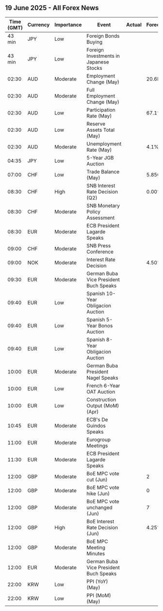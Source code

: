 ## 19 June 2025 - All Forex News

| Time (GMT) | Currency | Importance | Event | Actual | Forecast | Previous |
|------|----------|------------|-------|--------|----------|----------|
| 43 min | JPY | Low | Foreign Bonds Buying |  |  | -458.6B |
| 43 min | JPY | Low | Foreign Investments in Japanese Stocks |  |  | 180.2B |
| 02:30 | AUD | Moderate | Employment Change (May) |  | 20.6K | 89.0K |
| 02:30 | AUD | Moderate | Full Employment Change (May) |  |  | 59.5K |
| 02:30 | AUD | Low | Participation Rate (May) |  | 67.1% | 67.1% |
| 02:30 | AUD | Low | Reserve Assets Total (May) |  |  | 103.8B |
| 02:30 | AUD | Moderate | Unemployment Rate (May) |  | 4.1% | 4.1% |
| 04:35 | JPY | Low | 5-Year JGB Auction |  |  | 0.980% |
| 07:00 | CHF | Low | Trade Balance (May) |  | 5.850B | 6.358B |
| 08:30 | CHF | High | SNB Interest Rate Decision (Q2) |  | 0.00% | 0.25% |
| 08:30 | CHF | Moderate | SNB Monetary Policy Assessment |  |  |  |
| 08:30 | EUR | Moderate | ECB President Lagarde Speaks |  |  |  |
| 09:00 | CHF | Moderate | SNB Press Conference |  |  |  |
| 09:00 | NOK | Moderate | Interest Rate Decision |  | 4.50% | 4.50% |
| 09:30 | EUR | Moderate | German Buba Vice President Buch Speaks |  |  |  |
| 09:40 | EUR | Low | Spanish 10-Year Obligacion Auction |  |  | 3.349% |
| 09:40 | EUR | Low | Spanish 5-Year Bonos Auction |  |  | 2.386% |
| 09:40 | EUR | Low | Spanish 8-Year Obligacion Auction |  |  | 3.062% |
| 10:00 | EUR | Moderate | German Buba President Nagel Speaks |  |  |  |
| 10:00 | EUR | Low | French 6-Year OAT Auction |  |  | 2.72% |
| 10:00 | EUR | Low | Construction Output (MoM) (Apr) |  |  | 0.10% |
| 10:45 | EUR | Moderate | ECB's De Guindos Speaks |  |  |  |
| 11:00 | EUR | Moderate | Eurogroup Meetings |  |  |  |
| 11:30 | EUR | Moderate | ECB President Lagarde Speaks |  |  |  |
| 12:00 | GBP | Moderate | BoE MPC vote cut (Jun) |  | 2 | 7 |
| 12:00 | GBP | Moderate | BoE MPC vote hike (Jun) |  | 0 | 0 |
| 12:00 | GBP | Moderate | BoE MPC vote unchanged (Jun) |  | 7 | 2 |
| 12:00 | GBP | High | BoE Interest Rate Decision (Jun) |  | 4.25% | 4.25% |
| 12:00 | GBP | Moderate | BoE MPC Meeting Minutes |  |  |  |
| 12:00 | EUR | Moderate | German Buba Vice President Buch Speaks |  |  |  |
| 22:00 | KRW | Low | PPI (YoY) (May) |  |  | 0.9% |
| 22:00 | KRW | Low | PPI (MoM) (May) |  |  | -0.1% |

